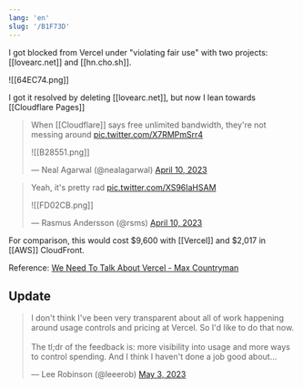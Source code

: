 ```yaml
---
lang: 'en'
slug: '/B1F73D'
---
```


I got blocked from Vercel under "violating fair use" with two projects: [[lovearc.net]] and [[hn.cho.sh]].

![[64EC74.png]]

I got it resolved by deleting [[lovearc.net]], but now I lean towards [[Cloudflare Pages]]

> When [[Cloudflare]] says free unlimited bandwidth, they're not messing around [pic.twitter.com/X7RMPmSrr4](https://t.co/X7RMPmSrr4)
>
> ![[B28551.png]]
>
> — Neal Agarwal (@nealagarwal) [April 10, 2023](https://twitter.com/nealagarwal/status/1645491148981510146?ref_src=twsrc%5Etfw)

> Yeah, it's pretty rad [pic.twitter.com/XS96IaHSAM](https://t.co/XS96IaHSAM)
>
> ![[FD02CB.png]]
>
> — Rasmus Andersson (@rsms) [April 10, 2023](https://twitter.com/rsms/status/1645494519176245248?ref_src=twsrc%5Etfw)

For comparison, this would cost \$9,600 with [[Vercel]] and \$2,017 in [[AWS]] CloudFront.

Reference: [We Need To Talk About Vercel - Max Countryman](https://www.maxcountryman.com/articles/we-need-to-talk-about-vercel)

## Update

<blockquote class="twitter-tweet">

<p lang="en" dir="ltr">

I don&#39;t think I&#39;ve been very transparent about all of work happening around usage controls and pricing at Vercel. So I&#39;d like to do that now.<br/><br/>The tl;dr of the feedback is: more visibility into usage and more ways to control spending. And I think I haven&#39;t done a job good about…

</p>

&mdash; Lee Robinson (@leeerob) <a href="https://twitter.com/leeerob/status/1653636931291602953?ref_src=twsrc%5Etfw">May 3, 2023</a>

</blockquote>
